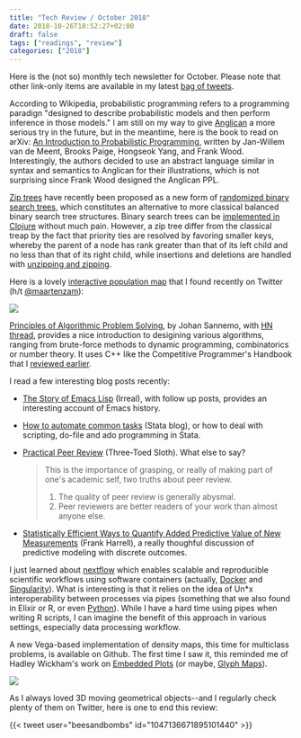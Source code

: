 ```yaml
---
title: "Tech Review / October 2018"
date: 2018-10-26T18:52:27+02:00
draft: false
tags: ["readings", "review"]
categories: ["2018"]
---
```


Here is the (not so) monthly tech newsletter for October. Please note that other link-only items are available in my latest [bag of tweets](/post/bag-of-tweets-103).

According to Wikipedia, probabilistic programming refers to a programming paradign "designed to describe probabilistic models and then perform inference in those models." I am still on my way to give [Anglican](http://www.robots.ox.ac.uk/~fwood/anglican/language/index.html) a more serious try in the future, but in the meantime, here is the book to read on arXiv: [An Introduction to Probabilistic Programming](https://arxiv.org/abs/1809.10756), written by Jan-Willem van de Meent, Brooks Paige, Hongseok Yang, and Frank Wood. Interestingly, the authors decided to use an abstract language similar in syntax and semantics to Anglican for their illustrations, which is not surprising since Frank Wood designed the Anglican PPL.

[Zip trees](https://arxiv.org/abs/1806.06726) have recently been proposed as a new form of [randomized binary search trees](https://en.wikipedia.org/wiki/Treap), which constitutes an alternative to more classical balanced binary search tree structures. Binary search trees can be [implemented in Clojure](https://eddmann.com/posts/binary-search-trees-in-clojure/) without much pain. However, a zip tree differ from the classical treap by the fact that priority ties are resolved by favoring smaller keys, whereby the parent of a node has rank greater than that of its left child and no less than that of its right child, while insertions and deletions are handled with [unzipping and zipping](https://rd.springer.com/article/10.1007%2FBF02576649).

Here is a lovely [interactive population map](https://pudding.cool/2018/10/city_3d/) that I found recently on Twitter (h/t [@maartenzam](https://twitter.com/maartenzam/status/1055200741575614465)):

![](/img/DqTTMpkWkAEd_ws.jpg-large.jpeg)

[Principles of Algorithmic Problem Solving](https://www.csc.kth.se/~jsannemo/slask/main.pdf), by Johan Sannemo, with [HN thread](https://news.ycombinator.com/item?id=18287355), provides a nice introduction to desigining various algorithms, ranging from brute-force methods to dynamic programming, combinatorics or number theory. It uses C++ like the Competitive Programmer's Handbook that I [reviewed earlier](/post/the-competitive-programmer-s-handbook).

I read a few interesting blog posts recently:

- [The Story of Emacs Lisp](http://irreal.org/blog/?p=7561) (Irreal), with follow up posts, provides an interesting account of Emacs history.
- [How to automate common tasks](https://blog.stata.com/2018/10/09/how-to-automate-common-tasks/) (Stata blog), or how to deal with scripting, do-file and ado programming in Stata.
- [Practical Peer Review](http://bactra.org/weblog/practical-peer-review.html) (Three-Toed Sloth). What else to say?

     > This is the importance of grasping, or really of making part of one's academic self, two truths about peer review.
     >
     > 1. The quality of peer review is generally abysmal.
     > 2. Peer reviewers are better readers of your work than almost anyone else.

- [Statistically Efficient Ways to Quantify Added Predictive Value of New Measurements](http://fharrell.com/post/addvalue/) (Frank Harrell), a really thoughful discussion of predictive modeling with discrete outcomes.

I just learned about [nextflow](https://www.nextflow.io) which enables scalable and reproducible scientific workflows using software containers (actually, [Docker](http://docker.io/) and [Singularity](http://singularity.lbl.gov/)). What is interesting is that it relies on the idea of Un\*x interoperability between processes via pipes (something that we also found in Elixir or R, or even [Python](https://hackernoon.com/adding-a-pipe-operator-to-python-19a3aa295642)). While I have a hard time using pipes when writing R scripts, I can imagine the benefit of this approach in various settings, especially data processing workflow.

A new Vega-based implementation of density maps, this time for multiclass problems, is available on Github. The first time I saw it, this reminded me of Hadley Wickham's work on [Embedded Plots](http://vita.had.co.nz/papers/embedded-plots.html) (or maybe, [Glyph Maps](http://vita.had.co.nz/papers/glyph-maps.html)).

![](/img/multiclass-density-map.png)

As I always loved 3D moving geometrical objects--and I regularly check plenty of them on Twitter, here is one to end this review:

{{< tweet user="beesandbombs" id="1047136671895101440" >}}
